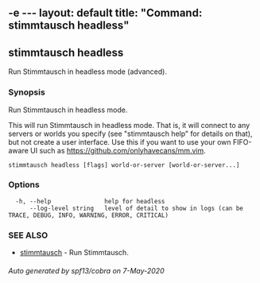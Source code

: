 -e ---
layout: default
title: "Command: stimmtausch headless"
---


## stimmtausch headless

Run Stimmtausch in headless mode (advanced).

### Synopsis

Run Stimmtausch in headless mode.

This will run Stimmtausch in headless mode. That is, it will connect to any
servers or worlds you specify (see "stimmtausch help" for details on that), but not
create a user interface. Use this if you want to use your own FIFO-aware
UI such as <https://github.com/onlyhavecans/mm.vim>.

```
stimmtausch headless [flags] world-or-server [world-or-server...]
```

### Options

```
  -h, --help               help for headless
      --log-level string   level of detail to show in logs (can be TRACE, DEBUG, INFO, WARNING, ERROR, CRITICAL)
```

### SEE ALSO

* [stimmtausch](stimmtausch.md)	 - Run Stimmtausch.

###### Auto generated by spf13/cobra on 7-May-2020
